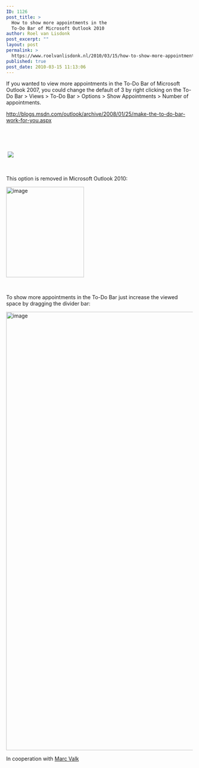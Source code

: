 ```yaml
---
ID: 1126
post_title: >
  How to show more appointments in the
  To-Do Bar of Microsoft Outlook 2010
author: Roel van Lisdonk
post_excerpt: ""
layout: post
permalink: >
  https://www.roelvanlisdonk.nl/2010/03/15/how-to-show-more-appointments-in-the-to-do-bar-of-microsoft-outlook-2010/
published: true
post_date: 2010-03-15 11:13:06
---
```

<p>If you wanted to view more appointments in the To-Do Bar of Microsoft Outlook 2007, you could change the default of 3 by right clicking on the To-Do Bar &gt; Views &gt; To-Do Bar &gt; Options &gt; Show Appointments &gt; Number of appointments.</p>  <p><a title="http://blogs.msdn.com/outlook/archive/2008/01/25/make-the-to-do-bar-work-for-you.aspx" href="http://blogs.msdn.com/outlook/archive/2008/01/25/make-the-to-do-bar-work-for-you.aspx">http://blogs.msdn.com/outlook/archive/2008/01/25/make-the-to-do-bar-work-for-you.aspx</a></p>  <p>&#160;</p>  <p>&#160;</p>  <p>&#160;<img src="http://blogs.msdn.com/blogfiles/outlook/WindowsLiveWriter/MaketheToDoBarworkforyou_B04C/clip_image008_2.jpg" /></p>  <p>&#160;</p>  <p>This option is removed in Microsoft Outlook 2010:</p>  <p><a href="http://www.roelvanlisdonk.nl/wp-content/uploads/2010/03/image23.png"><img style="border-bottom: 0px; border-left: 0px; display: inline; border-top: 0px; border-right: 0px" title="image" border="0" alt="image" src="http://www.roelvanlisdonk.nl/wp-content/uploads/2010/03/image_thumb23.png" width="210" height="244" /></a> </p>  <p>&#160;</p>  <p>To show more appointments in the To-Do Bar just increase the viewed space by dragging the divider bar:</p>  <p></p>  <p><a href="http://www.roelvanlisdonk.nl/wp-content/uploads/2010/03/image24.png"><img style="border-bottom: 0px; border-left: 0px; display: inline; border-top: 0px; border-right: 0px" title="image" border="0" alt="image" src="http://www.roelvanlisdonk.nl/wp-content/uploads/2010/03/image_thumb24.png" width="804" height="1182" /></a> </p>  <p>In cooperation with <a href="http://www.marcvalk.net/">Marc Valk</a></p>